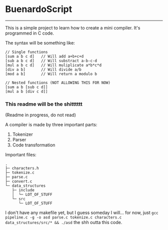 # BuenardoScript

---

This is a simple project to learn how to create a mini compiler.
It's programmed in C code.

The syntax will be something like:
```
// Single functions
[sum a b c d]   // Will add a+b+c+d
[sub a b c d]   // Will substract a-b-c-d
[mul a b c d]   // Will muliplicate a*b*c*d
[div a b]       // Will divide a/b
[mod a b]       // Will return a modulo b

// Nested functions (NOT ALLOWING THIS FOR NOW)
[sum a b [sub c d]]
[mul a b [div c d]]
```

### This readme will be the shitttttt
(Readme in progress, do not read)

A compiler is made by three important parts:

1) Tokenizer
2) Parser
3) Code transformation

Important files:

```
.
├─ characters.h
├─ tokenize.c
├─ parse.c
├─ convert.c
└─ data_structures
   ├─ include
   │  └─ LOT_OF_STUFF
   └─ src
      └─ LOT_OF_STUFF
```

I don't have any makefile yet, but I guess someday I will... for now, just `gcc pipeline.c -g -o asd parse.c tokenize.c characters.c data_structures/src/* && ./asd` the shh outta this code.